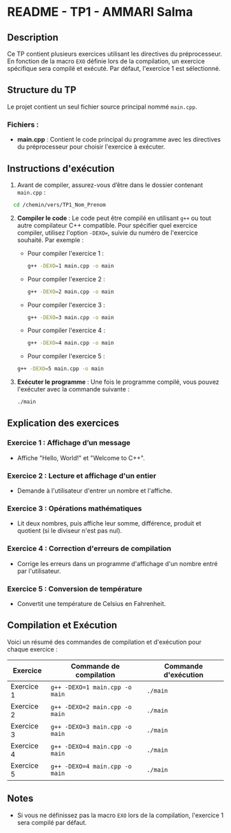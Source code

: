 
# README - TP1 - AMMARI Salma

## Description

Ce TP contient plusieurs exercices  utilisant les directives du préprocesseur. En fonction de la macro `EXO` définie lors de la compilation, un exercice spécifique sera compilé et exécuté. Par défaut, l'exercice 1 est sélectionné. 

## Structure du TP

Le projet contient un seul fichier source principal nommé `main.cpp`.

### Fichiers :
- **main.cpp** : Contient le code principal du programme avec les directives du préprocesseur pour choisir l'exercice à exécuter.

## Instructions d'exécution

1. Avant de compiler, assurez-vous d’être dans le dossier contenant `main.cpp` :
 ```bash
   cd /chemin/vers/TP1_Nom_Prenom
   ```



2. **Compiler le code** :
   Le code peut être compilé en utilisant `g++` ou tout autre compilateur C++ compatible. Pour spécifier quel exercice compiler, utilisez l'option `-DEXO=`, suivie du numéro de l'exercice souhaité. Par exemple :
   - Pour compiler l'exercice 1 :
     ```bash
     g++ -DEXO=1 main.cpp -o main
     ```
   - Pour compiler l'exercice 2 :
     ```bash
     g++ -DEXO=2 main.cpp -o main
     ```
   - Pour compiler l'exercice 3 :
     ```bash
     g++ -DEXO=3 main.cpp -o main
     ```
   - Pour compiler l'exercice 4 :
     ```bash
     g++ -DEXO=4 main.cpp -o main
     ```
    - Pour compiler l'exercice 5 :
     ```bash
     g++ -DEXO=5 main.cpp -o main
     ```

3. **Exécuter le programme** :
   Une fois le programme compilé, vous pouvez l'exécuter avec la commande suivante :
   ```bash
   ./main
   ```


## Explication des exercices

### Exercice 1 : Affichage d’un message

- Affiche "Hello, World!" et "Welcome to C++".

### Exercice 2 : Lecture et affichage d'un entier

- Demande à l'utilisateur d'entrer un nombre et l'affiche.

### Exercice 3 : Opérations mathématiques

- Lit deux nombres, puis affiche leur somme, différence, produit et quotient (si le diviseur n'est pas nul).

### Exercice 4 : Correction d'erreurs de compilation

- Corrige les erreurs dans un programme d'affichage d'un nombre entré par l'utilisateur.

### Exercice 5 : Conversion de température

- Convertit une température de Celsius en Fahrenheit.

## Compilation et Exécution

Voici un résumé des commandes de compilation et d'exécution pour chaque exercice :

| Exercice  |Commande de compilation                           | Commande d'exécution             |
|------------|------------------------------------------------|-----------------------------------|
| Exercice 1 | `g++ -DEXO=1 main.cpp -o main`                    | `./main`                       |
| Exercice 2 | `g++ -DEXO=2 main.cpp -o main`                    | `./main`                       |
| Exercice 3 | `g++ -DEXO=3 main.cpp -o main`                    | `./main`                       |
| Exercice 4 | `g++ -DEXO=4 main.cpp -o main`                    | `./main`                       |
| Exercice 5 | `g++ -DEXO=4 main.cpp -o main`                    |  `./main`                      |

## Notes

- Si vous ne définissez pas la macro `EXO` lors de la compilation, l'exercice 1 sera compilé par défaut.
